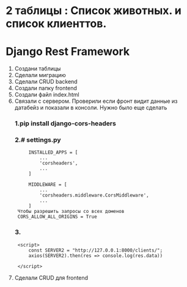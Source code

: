 # 2 таблицы : Список животных. и список клиенттов.
# Django Rest Framework

1. Создани таблицы
2. Сделали миграцию
3. Сделали CRUD  backend
4. Создали папку frontend 
5. Создали файл index.html
6. Связали с сервером. Проверили если фронт видит данные из датабейз и показали в консоли. Нужно было еще сделать
    ### 1.pip install django-cors-headers
    ### 2.# settings.py
            INSTALLED_APPS = [
                ...
                'corsheaders',
                ...
            ]

            MIDDLEWARE = [
                ...
                'corsheaders.middleware.CorsMiddleware',
                ...
            ]
        Чтобы разрешить запросы со всех доменов
        CORS_ALLOW_ALL_ORIGINS = True
    
    ### 3. 
        <script>
            const SERVER2 = "http://127.0.0.1:8000/clients/";
            axios(SERVER2).then(res => console.log(res.data))

        </script>

7. Сделали CRUD для frontend

